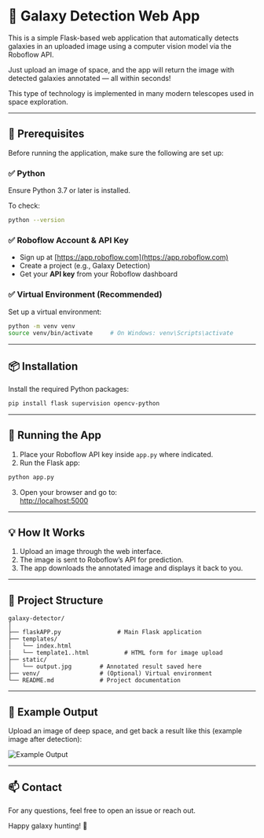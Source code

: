 # 🌌 Galaxy Detection Web App

This is a simple Flask-based web application that automatically detects galaxies in an uploaded image using a computer vision model via the Roboflow API.

Just upload an image of space, and the app will return the image with detected galaxies annotated — all within seconds!

This type of technology is implemented in many modern telescopes used in space exploration.

---

## 🔧 Prerequisites

Before running the application, make sure the following are set up:

### ✅ Python
Ensure Python 3.7 or later is installed.

To check:
```bash
python --version
```

### ✅ Roboflow Account & API Key
- Sign up at [https://app.roboflow.com](https://app.roboflow.com)
- Create a project (e.g., Galaxy Detection)
- Get your **API key** from your Roboflow dashboard

### ✅ Virtual Environment (Recommended)
Set up a virtual environment:
```bash
python -m venv venv
source venv/bin/activate     # On Windows: venv\Scripts\activate
```

---

## 📦 Installation

Install the required Python packages:
```bash
pip install flask supervision opencv-python
```

---

## 🚀 Running the App

1. Place your Roboflow API key inside `app.py` where indicated.
2. Run the Flask app:
```bash
python app.py
```
3. Open your browser and go to:  
[http://localhost:5000](http://localhost:5000)

---

## 💡 How It Works

1. Upload an image through the web interface.
2. The image is sent to Roboflow’s API for prediction.
3. The app downloads the annotated image and displays it back to you.

---

## 📂 Project Structure

```
galaxy-detector/
│
├── flaskAPP.py                # Main Flask application
├── templates/
│   └── index.html
|   └── template1..html          # HTML form for image upload
├── static/
│   └── output.jpg        # Annotated result saved here
├── venv/                 # (Optional) Virtual environment
└── README.md             # Project documentation
```

---

## 📸 Example Output

Upload an image of deep space, and get back a result like this (example image after detection):

![Example Output](static/output.jpg)

---

## 📫 Contact

For any questions, feel free to open an issue or reach out.

Happy galaxy hunting! 🚀
